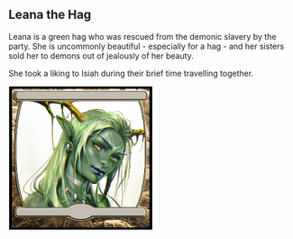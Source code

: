 ## Leana the Hag

Leana is a green hag who was rescued from the demonic slavery by the party. She is uncommonly beautiful - especially for a hag - and her sisters sold her to demons out of jealously of her beauty. 

She took a liking to Isiah during their brief time travelling together.

![tokenimage]


[tokenimage]: /NPCs/NPCArt/Leana.png


